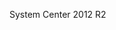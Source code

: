 <Token xmlns:xlink="http://www.w3.org/1999/xlink">System Center 2012 R2</Token>

<!--HONumber=Jul16_HO3-->


